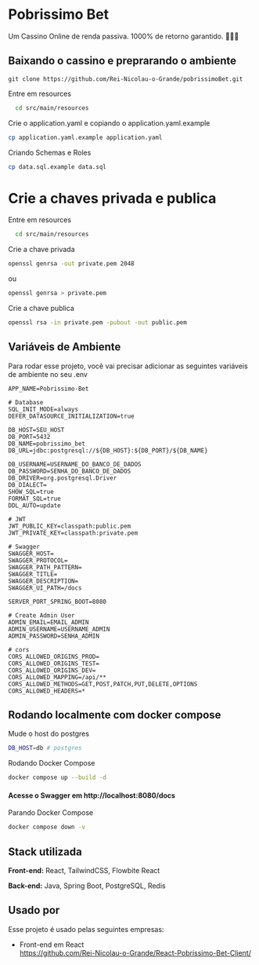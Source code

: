 
# Pobrissimo Bet
Um Cassino Online de renda passiva. 1000% de retorno garantido. 💸💸💸

## Baixando o cassino e preprarando o ambiente
```
git clone https://github.com/Rei-Nicolau-o-Grande/pobrissimoBet.git
```

Entre em resources

```bash
  cd src/main/resources 
```

Crie o application.yaml e copiando o application.yaml.example
```bash
cp application.yaml.example application.yaml
```

Criando Schemas e Roles
```bash
cp data.sql.example data.sql
```


# Crie a chaves privada e publica

Entre em resources

```bash
  cd src/main/resources 
```

Crie a chave privada
```bash
openssl genrsa -out private.pem 2048
```
ou
```bash
openssl genrsa > private.pem
```
Crie a chave publica
```bash
openssl rsa -in private.pem -pubout -out public.pem
```




## Variáveis de Ambiente

Para rodar esse projeto, você vai precisar adicionar as seguintes variáveis de ambiente no seu .env

```
APP_NAME=Pobrissimo-Bet

# Database
SQL_INIT_MODE=always
DEFER_DATASOURCE_INITIALIZATION=true

DB_HOST=SEU_HOST
DB_PORT=5432
DB_NAME=pobrissimo_bet
DB_URL=jdbc:postgresql://${DB_HOST}:${DB_PORT}/${DB_NAME}

DB_USERNAME=USERNAME_DO_BANCO_DE_DADOS
DB_PASSWORD=SENHA_DO_BANCO_DE_DADOS
DB_DRIVER=org.postgresql.Driver
DB_DIALECT=
SHOW_SQL=true
FORMAT_SQL=true
DDL_AUTO=update

# JWT
JWT_PUBLIC_KEY=classpath:public.pem
JWT_PRIVATE_KEY=classpath:private.pem

# Swagger
SWAGGER_HOST=
SWAGGER_PROTOCOL=
SWAGGER_PATH_PATTERN=
SWAGGER_TITLE=
SWAGGER_DESCRIPTION=
SWAGGER_UI_PATH=/docs

SERVER_PORT_SPRING_BOOT=8080

# Create Admin User
ADMIN_EMAIL=EMAIL_ADMIN
ADMIN_USERNAME=USERNAME_ADMIN
ADMIN_PASSWORD=SENHA_ADMIN

# cors
CORS_ALLOWED_ORIGINS_PROD=
CORS_ALLOWED_ORIGINS_TEST=
CORS_ALLOWED_ORIGINS_DEV=
CORS_ALLOWED_MAPPING=/api/**
CORS_ALLOWED_METHODS=GET,POST,PATCH,PUT,DELETE,OPTIONS
CORS_ALLOWED_HEADERS=*
```


## Rodando localmente com docker compose

Mude o host do postgres
```bash
DB_HOST=db # postgres
```

Rodando Docker Compose
```bash
docker compose up --build -d 
```
#### Acesse o Swagger em http://localhost:8080/docs

Parando Docker Compose
```bash
docker compose down -v
```
## Stack utilizada

**Front-end:** React, TailwindCSS, Flowbite React

**Back-end:** Java, Spring Boot, PostgreSQL, Redis


## Usado por

Esse projeto é usado pelas seguintes empresas:

- Front-end em React  
https://github.com/Rei-Nicolau-o-Grande/React-Pobrissimo-Bet-Client/


